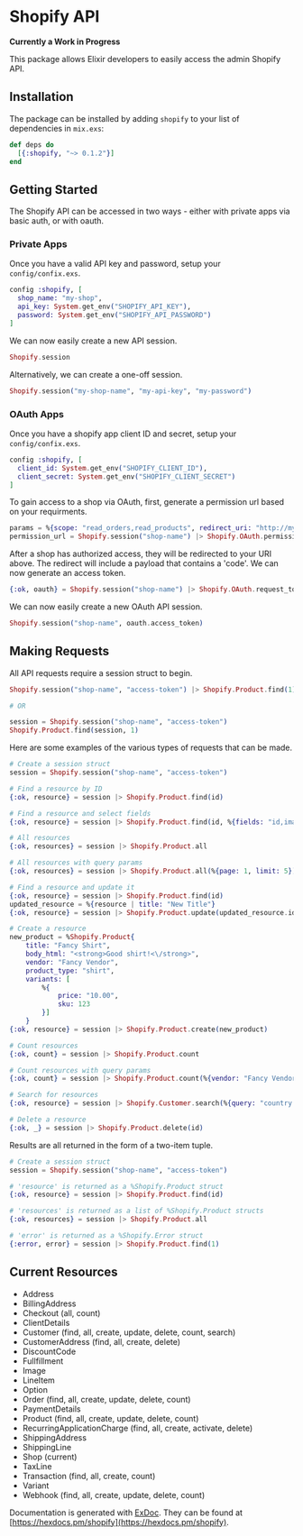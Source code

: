 # Shopify API

**Currently a Work in Progress**

This package allows Elixir developers to easily access the admin Shopify API. 

## Installation

The package can be installed by adding `shopify` to your list of dependencies in `mix.exs`:

```elixir
def deps do
  [{:shopify, "~> 0.1.2"}]
end
```

## Getting Started

The Shopify API can be accessed in two ways - either with private apps via basic auth, or with oauth.

### Private Apps

Once you have a valid API key and password, setup your `config/confix.exs`.

```elixir
config :shopify, [
  shop_name: "my-shop",
  api_key: System.get_env("SHOPIFY_API_KEY"),
  password: System.get_env("SHOPIFY_API_PASSWORD")
]
```

We can now easily create a new API session.

```elixir
Shopify.session
```

Alternatively, we can create a one-off session.

```elixir
Shopify.session("my-shop-name", "my-api-key", "my-password")
```

### OAuth Apps

Once you have a shopify app client ID and secret, setup your `config/confix.exs`.

```elixir
config :shopify, [
  client_id: System.get_env("SHOPIFY_CLIENT_ID"),
  client_secret: System.get_env("SHOPIFY_CLIENT_SECRET")
]
```

To gain access to a shop via OAuth, first, generate a permission url based on your requirments.

```elixir
params = %{scope: "read_orders,read_products", redirect_uri: "http://my-redirect_uri.com/"}
permission_url = Shopify.session("shop-name") |> Shopify.OAuth.permission_url(params)
```

After a shop has authorized access, they will be redirected to your URI above. The redirect will include
a payload that contains a 'code'. We can now generate an access token.

```elixir
{:ok, oauth} = Shopify.session("shop-name") |> Shopify.OAuth.request_token(code)
```

We can now easily create a new OAuth API session.

```elixir
Shopify.session("shop-name", oauth.access_token)
```

## Making Requests

All API requests require a session struct to begin.

```elixir
Shopify.session("shop-name", "access-token") |> Shopify.Product.find(1)

# OR

session = Shopify.session("shop-name", "access-token")
Shopify.Product.find(session, 1)
```

Here are some examples of the various types of requests that can be made.

```elixir
# Create a session struct
session = Shopify.session("shop-name", "access-token")

# Find a resource by ID
{:ok, resource} = session |> Shopify.Product.find(id)

# Find a resource and select fields
{:ok, resource} = session |> Shopify.Product.find(id, %{fields: "id,images,title"})

# All resources
{:ok, resources} = session |> Shopify.Product.all

# All resources with query params
{:ok, resources} = session |> Shopify.Product.all(%{page: 1, limit: 5})

# Find a resource and update it
{:ok, resource} = session |> Shopify.Product.find(id)
updated_resource = %{resource | title: "New Title"}
{:ok, resource} = session |> Shopify.Product.update(updated_resource.id, updated_resource)

# Create a resource
new_product = %Shopify.Product{
	title: "Fancy Shirt",
    body_html: "<strong>Good shirt!<\/strong>",
    vendor: "Fancy Vendor",
    product_type: "shirt",
    variants: [
    	%{
   			price: "10.00",
    		sku: 123
   		}]
    }
{:ok, resource} = session |> Shopify.Product.create(new_product)

# Count resources
{:ok, count} = session |> Shopify.Product.count

# Count resources with query params
{:ok, count} = session |> Shopify.Product.count(%{vendor: "Fancy Vendor"})

# Search for resources
{:ok, resource} = session |> Shopify.Customer.search(%{query: "country:United States"})

# Delete a resource
{:ok, _} = session |> Shopify.Product.delete(id)
```

Results are all returned in the form of a two-item tuple.

```elixir
# Create a session struct
session = Shopify.session("shop-name", "access-token")

# 'resource' is returned as a %Shopify.Product struct
{:ok, resource} = session |> Shopify.Product.find(id)

# 'resources' is returned as a list of %Shopify.Product structs
{:ok, resources} = session |> Shopify.Product.all

# 'error' is returned as a %Shopify.Error struct
{:error, error} = session |> Shopify.Product.find(1)
```

## Current Resources

- Address
- BillingAddress
- Checkout (all, count)
- ClientDetails
- Customer (find, all, create, update, delete, count, search)
- CustomerAddress (find, all, create, delete)
- DiscountCode
- Fullfillment
- Image
- LineItem
- Option
- Order (find, all, create, update, delete, count)
- PaymentDetails
- Product (find, all, create, update, delete, count)
- RecurringApplicationCharge (find, all, create, activate, delete)
- ShippingAddress
- ShippingLine
- Shop (current)
- TaxLine
- Transaction (find, all, create, count)
- Variant
- Webhook (find, all, create, update, delete, count)

Documentation is generated with [ExDoc](https://github.com/elixir-lang/ex_doc).
They can be found at [https://hexdocs.pm/shopify](https://hexdocs.pm/shopify).